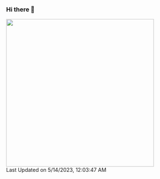 ### Hi there 👋

<!--START_SECTION:lapras-card-->
<a href="https://lapras.com/public/ZEBO1XP" target="_blank" rel="noopener noreferrer"><img src="https://lapras-card-generator.vercel.app/api/svg?e=3.7&b=3.8&i=3.53&b1=%23004736&b2=%2300bf8f&i1=%23007b5c&i2=%2300bf8f&l=en" width="400" ></a>  
Last Updated on 5/14/2023, 12:03:47 AM
<!--END_SECTION:lapras-card-->

<!-- - 🔭 I’m currently working on ...
- 🌱 I’m currently learning ...
- 👯 I’m looking to collaborate on ...
- 🤔 I’m looking for help with ...
- 💬 Ask me about ...
- 📫 How to reach me: ...
- 😄 Pronouns: ...
- ⚡ Fun fact: ... -->
